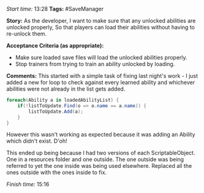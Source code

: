 
*Start time:* 13:28
**Tags:** #SaveManager 

**Story:** 
As the developer, I want to make sure that any unlocked abilities are unlocked properly,
So that players can load their abilities without having to re-unlock them.

**Acceptance Criteria (as appropriate):**
- Make sure loaded save files will load the unlocked abilities properly.
- Stop trainers from trying to train an ability unlocked by loading.

**Comments:** 
This started with a simple task of fixing last night's work - I just added a new for loop to check against every learned ability and whichever abilities were not already in the list gets added.

```c#
foreach(Ability a in loadedAbilityList) {
	if(!listToUpdate.Find(o => o.name == a.name)) {
		listToUpdate.Add(a);
	}
}
```

However this wasn't working as expected because it was adding an Ability which didn't exist. D'oh!

This ended up being because I had two versions of each ScriptableObject. One in a resources folder and one outside. The one outside was being referred to yet the one inside was being used elsewhere. Replaced all the ones outside with the ones inside to fix.

*Finish time:* 15:16